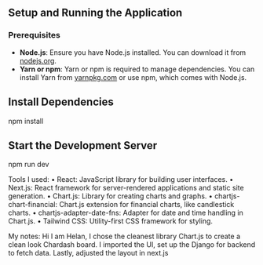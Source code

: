 ## Setup and Running the Application

### Prerequisites

- **Node.js**: Ensure you have Node.js installed. You can download it from [nodejs.org](https://nodejs.org/).
- **Yarn or npm**: Yarn or npm is required to manage dependencies. You can install Yarn from [yarnpkg.com](https://yarnpkg.com/) or use npm, which comes with Node.js.

## Install Dependencies
npm install

## Start the Development Server
npm run dev

Tools I used:
•	React: JavaScript library for building user interfaces.
•	Next.js: React framework for server-rendered applications and static site generation.
•	Chart.js: Library for creating charts and graphs.
•	chartjs-chart-financial: Chart.js extension for financial charts, like candlestick charts.
•	chartjs-adapter-date-fns: Adapter for date and time handling in Chart.js.
•	Tailwind CSS: Utility-first CSS framework for styling.

My notes:
Hi I am Helan, I chose the cleanest library Chart.js to create a clean look Chardash board.
I imported the UI, set up the Django for backend to fetch data. 
Lastly, adjusted the layout in next.js
